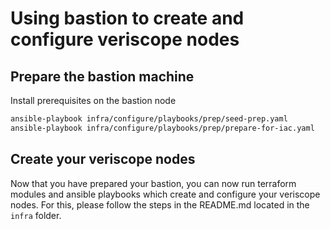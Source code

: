 # Using bastion to create and configure veriscope nodes

## Prepare the bastion machine

Install prerequisites on the bastion node

   ```bash
   ansible-playbook infra/configure/playbooks/prep/seed-prep.yaml
   ansible-playbook infra/configure/playbooks/prep/prepare-for-iac.yaml
   ```

## Create your veriscope nodes

   Now that you have prepared your bastion, you can now run terraform modules and ansible playbooks which create and configure your veriscope nodes. For this, please follow the steps in the README.md located in the `infra` folder.
